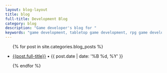 ```yaml
---
layout: blog-layout
title: blog
full-title: Development Blog
category: blog
description: "Game developer's blog for "
keywords: "game development, tabletop game development, rpg game development, "
---
```


<ul>
  {% for post in site.categories.blog_posts %}
    <li>
      <p>
        <a href="{{site.baseurl}}{{post.url}}">{{post.full-title}}</a> &bull; {{ post.date | date: '%B %d, %Y' }}
      </p>
    </li>
  {% endfor %}
</ul>
